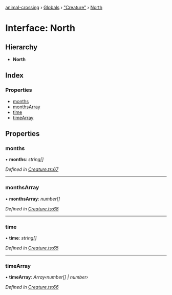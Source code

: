 [animal-crossing](../README.md) › [Globals](../globals.md) › ["Creature"](../modules/_creature_.md) › [North](_creature_.north.md)

# Interface: North

## Hierarchy

* **North**

## Index

### Properties

* [months](_creature_.north.md#months)
* [monthsArray](_creature_.north.md#monthsarray)
* [time](_creature_.north.md#time)
* [timeArray](_creature_.north.md#timearray)

## Properties

###  months

• **months**: *string[]*

*Defined in [Creature.ts:67](https://github.com/Norviah/animal-crossing/blob/37c048c/module/types/Creature.ts#L67)*

___

###  monthsArray

• **monthsArray**: *number[]*

*Defined in [Creature.ts:68](https://github.com/Norviah/animal-crossing/blob/37c048c/module/types/Creature.ts#L68)*

___

###  time

• **time**: *string[]*

*Defined in [Creature.ts:65](https://github.com/Norviah/animal-crossing/blob/37c048c/module/types/Creature.ts#L65)*

___

###  timeArray

• **timeArray**: *Array‹number[] | number›*

*Defined in [Creature.ts:66](https://github.com/Norviah/animal-crossing/blob/37c048c/module/types/Creature.ts#L66)*

